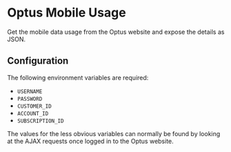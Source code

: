 Optus Mobile Usage
==================

Get the mobile data usage from the Optus website and expose the details as JSON.


Configuration
-------------

The following environment variables are required:

- `USERNAME`
- `PASSWORD`
- `CUSTOMER_ID`
- `ACCOUNT_ID`
- `SUBSCRIPTION_ID`

The values for the less obvious variables can normally be found by looking at
the AJAX requests once logged in to the Optus website.
